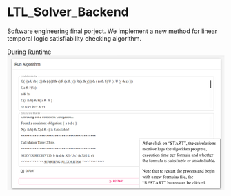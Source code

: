 # LTL_Solver_Backend
Software engineering final porject. We implement a new method for linear temporal logic satisfiability checking algorithm.

During Runtime
![alt text](https://github.com/TzachSh/LTL_Solver_Frontend/blob/master/Screenshots/Running.png?raw=true)
